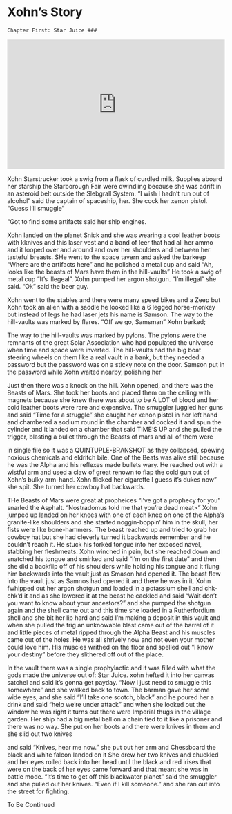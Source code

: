 # Xohn’s Story

    Chapter First: Star Juice ###


<iframe width="100%" height="300" scrolling="no" frameborder="no" allow="autoplay" src="https://w.soundcloud.com/player/?url=https%3A//api.soundcloud.com/tracks/744162697&color=%23ff5500&auto_play=false&hide_related=false&show_comments=true&show_user=true&show_reposts=false&show_teaser=true&visual=true"></iframe>


Xohn Starstrucker took a swig from a flask of curdled milk. Supplies aboard her starship the Starborough Fair were dwindling because she was adrift in an asteroid belt outside the Slebgrall System. “I wish I hadn’t run out of alcohol” said the captain of spaceship, her. She cock her xenon pistol. “Guess I’ll smuggle”

“Got to find some artifacts said her ship engines.

Xohn landed on the planet Snick and she was wearing a cool leather boots with kknives and this laser vest and a band of leer that had all her ammo and it looped over and around and over her shoulders and between her tasteful breasts. SHe went to the space tavern and asked the barkeep “Where are the artifacts here” and he polished a metal cup and said “Ah, looks like the beasts of Mars have them in the hill-vaults” He took a swig of metal cup “It’s illegeal”. Xohn pumped her argon shotgun. “I’m illegal” she said. “Ok” said the beer guy.

Xohn went to the stables and there were many speed bikes and a Zeep but Xohn took an alien with a saddle he looked like a 6 legged horse-monkey but instead of legs he had laser jets his name is Samson. The way to the hill-vaults was marked by flares. “Off we go, Samsman” Xohn barked;

The way to the hill-vaults was marked by pylons. The pylons were the remnants of the great Solar Association who had populated the universe when time and space were inverted. The hill-vaults had the big boat steering wheels on them like a real vault in a bank, but they needed a password but the password was on a sticky note on the door. Samson put in the password while Xohn waited nearby, polishing her

Just then there was a knock on the hill. Xohn opened, and there was the Beasts of Mars. She took her boots and placed them on the ceiling with magnets because she knew there was about to be A LOT of blood and her cold leather boots were rare and expensive. The smuggler juggled her guns and said “Time for a struggle” she caught her xenon pistol in her left hand and chambered a sodium round in the chamber and cocked it and spun the cylinder and it landed on a chamber that said TIME’S UP and she pulled the trigger, blasting a bullet through the Beasts of mars and all of them were

in single file so it was a QUINTUPLE-BRANSHOT as they collapsed, spewing noxious chemicals and eldritch bile. One of the Beats was alive still because he was the Alpha and his reflexes made bullets wary. He reached out with a wistful arm and used a claw of great renown to flap the cold gun out of Xohn’s bulky arm-hand. Xohn flicked her cigarette I guess it’s dukes now” she spit. She turned her cowboy hat backwards.

THe Beasts of Mars were great at propheices “I’ve got a prophecy for you” snarled the Asphalt. “Nostradomus told me that you’re dead meat>” Xohn jumped up landed on her knees with one of each knee on one of the Alpha’s granite-like shoulders and she started noggin-boppin’ him in the skull, her fists were like bone-hammers. The beast reached up and tried to grab her cowboy hat but she had cleverly turned it backwards remember and he couldn’t reach it. He stuck his forkéd tongue into her exposed navel, stabbing her fleshmeats. Xohn winched in pain, but she reached down and snatched his tongue and smirked and said “I’m on the first date” and then she did a backflip off of his shoulders while holding his tongue and it flung him backwards into the vault just as Smason had opened it. The beast flew into the vault just as Samnos had opened it and there he was in it. Xohn fwhipped out her argon shotgun and loaded in a potassium shell and chk-chk’d it and as she lowered it at the beast he cackled and said “Wait don’t you want to know about your ancestors?” and she pumped the shotgun again and the shell came out and this time she loaded in a Rutherfordium shell and she bit her lip hard and said I’m making a deposit in this vault and when she pulled the trig an unknowable blast came out of the barrel of it and little pieces of metal ripped through the Alpha Beast and his muscles came out of the holes. He was all shrively now and not even your mother could love him. His muscles writhed on the floor and spelled out “I know your destiny” before they slithered off out of the place.

In the vault there was a single prophylactic and it was filled with what the gods made the universe out of: Star Juice. xohn hefted it into her canvas satchel and said it’s gonna get payday. “Now I just need to smuggle this somewhere” and she walked back to town. The barman gave her some wide eyes, and she said “I’ll take one scotch, black” and he poured her a drink and said “help we’re under attack” and when she looked out the window he was right it turns out there were Imperial thugs in the village garden. Her ship had a big metal ball on a chain tied to it like a prisoner and there was no way. She put on her boots and there were knives in them and she slid out two knives

and said “Knives, hear me now.” she put out her arm and Chessboard the black and white falcon landed on it She drew her two knives and chuckled and her eyes rolled back into her head until the black and red irises that were on the back of her eyes came forward and that meant she was in battle mode. “It’s time to get off this blackwater planet” said the smuggler and she pulled out her knives. “Even if I kill someone.” and she ran out into the street for fighting.

To Be Continued
